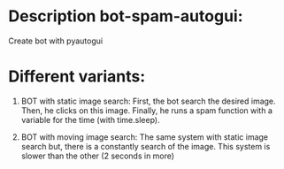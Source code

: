 # Description bot-spam-autogui:
Create bot with pyautogui

# Different variants:

1. BOT with static image search:
	First, the bot search the desired image.
  Then, he clicks on this image.
  Finally, he runs a spam function with a variable for the time (with time.sleep).
   
2. BOT with moving image search:
   The same system with static image search but, there is a constantly search of the image.
   This system is slower than the other (2 seconds in more)
   
   

   
